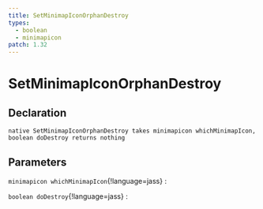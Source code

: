 ```yaml
---
title: SetMinimapIconOrphanDestroy
types:
  - boolean
  - minimapicon
patch: 1.32
---
```


# SetMinimapIconOrphanDestroy

## Declaration

```jass
native SetMinimapIconOrphanDestroy takes minimapicon whichMinimapIcon, boolean doDestroy returns nothing
```

## Parameters
`minimapicon whichMinimapIcon`{!language=jass}
: 

`boolean doDestroy`{!language=jass}
: 
